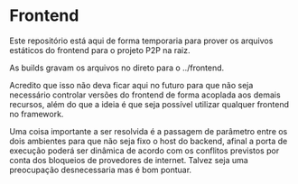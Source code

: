 # Frontend

Este repositório está aqui de forma temporaria para prover os arquivos estáticos do frontend para o projeto P2P na raiz.

As builds gravam os arquivos no direto para o ../frontend.

Acredito que isso não deva ficar aqui no futuro para que não seja necessário controlar versões do frontend de forma acoplada aos demais recursos, além do que a ideia é que seja possível utilizar qualquer frontend no framework.

Uma coisa importante a ser resolvida é a passagem de parâmetro entre os dois ambientes para que não seja fixo o host do backend, afinal a porta de execução poderá ser dinâmica de acordo com os conflitos previstos por conta dos bloqueios de provedores de internet. Talvez seja uma preocupação desnecessaria mas é bom pontuar.